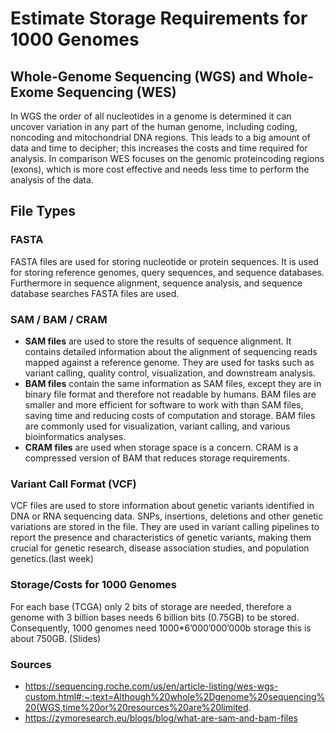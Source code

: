 # Estimate Storage Requirements for 1000 Genomes

## Whole-Genome Sequencing (WGS) and Whole-Exome Sequencing (WES)
In WGS the order of all nucleotides in a genome is determined it can uncover variation in any part of the human genome, including coding, noncoding and mitochondrial DNA regions. This leads to a big amount of data and time to decipher; this increases the costs and time required for analysis. In comparison WES focuses on the genomic proteincoding regions (exons), which is more cost effective and needs less time to perform the analysis of the data.


## File Types
### FASTA  
FASTA files are used for storing nucleotide or protein sequences. It is used for storing reference genomes, query sequences, and sequence databases. Furthermore in sequence alignment, sequence analysis, and sequence database searches FASTA files are used. 

### SAM / BAM / CRAM
- **SAM files** are used to store the results of sequence alignment. It contains detailed information about the alignment of sequencing reads mapped against a reference genome. They are used for tasks such as variant calling, quality control, visualization, and downstream analysis. 
- **BAM files** contain the same information as SAM files, except they are in binary file format and therefore not readable by humans. BAM files are smaller and more efficient for software to work with than SAM files, saving time and reducing costs of computation and storage. BAM files are commonly used for visualization, variant calling, and various bioinformatics analyses.
- **CRAM files** are used when storage space is a concern.  CRAM is a compressed version of BAM that reduces storage requirements. 

### Variant Call Format (VCF)
VCF files are used to store information about genetic variants identified in DNA or RNA sequencing data. SNPs, insertions, deletions and other genetic variations are stored in the file. They are used in variant calling pipelines to report the presence and characteristics of genetic variants, making them crucial for genetic research, disease association studies, and population genetics.(last week)

### Storage/Costs for 1000 Genomes
For each base (TCGA) only 2 bits of storage are needed, therefore a genome with 3 billion bases needs 6 billion bits (0.75GB) to be stored. Consequently, 1000 genomes need 1000*6’000’000’000b storage this is about 750GB.  (Slides)


### Sources
- https://sequencing.roche.com/us/en/article-listing/wes-wgs-custom.html#:~:text=Although%20whole%2Dgenome%20sequencing%20(WGS,time%20or%20resources%20are%20limited.
- https://zymoresearch.eu/blogs/blog/what-are-sam-and-bam-files

